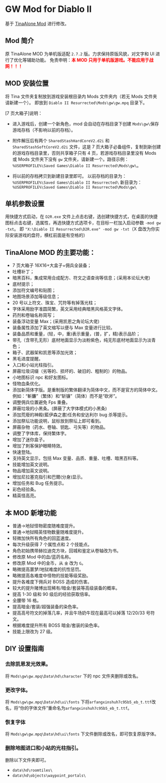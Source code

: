 # GW Mod for Diablo II

基于 <a href="https://bbs.d.163.com/forum.php?mod=viewthread&tid=175054315" target="__blank">TinaAlone Mod</a> 进行修改。

## Mod 简介

原 TinaAlone MOD 为单机版适配 `2.7.2` 版。力求保持原版风貌，对文字和 UI 进行了优化等辅助功能。
免责申明：<span style="color: red;">**本 MOD 只用于单机版游戏。不能应用于战网！！！**</span>

## MOD 安装位置

将 Tina 文件夹复制放到游戏安装根目录内 Mods 文件夹内（若无 Mods 文件夹请新建一个）。
即放到 `Diablo II Resurrected\Mods\gw\gw.mpq` 目录下。

[7 页大箱子]说明：

- 进入游戏后，创建一个新角色，mod 会自动在存档目录下创建 `Mods\gw\`保存游戏存档（不影响以前的存档）。
- 附件解压后有两个 `SharedStashHardCoreV2.d2i` 和 `SharedStashSoftCoreV2.d2i` 文件，这是 7 页大箱子必备组件，复制到新创建的游戏存档目录里，否则共享箱子只有 4 页，若游戏存档目录里没有 Mods 或 Mods 文件夹下没有 `gw` 文件夹，请新建一个。路径示例：`%USERPROFILE%\Saved Games\Diablo II Resurrected\Mods\gw\`。

- 将以前的存档拷贝到新建目录里即可。
  以前存档的目录为：
  `%USERPROFILE%\Saved Games\Diablo II Resurrected\`
  新目录为：
  `%USERPROFILE%\Saved Games\Diablo II Resurrected\Mods\gw\`

## 单机参数设置

用快捷方式启动，在 `D2R.exe` 文件上点击右键，选创建快捷方式，在桌面的快捷图标点击右键，选属性，再选快捷方式选项卡，在目标一栏加入启动参数 `-mod gw -txt`。
即 `"X:\Diablo II Resurrected\D2R.exe" -mod gw -txt`（X 盘改为你实际安装游戏的盘符，横杠前面是有空格的）

## TinaAlone MOD 的主要功能：

- 7 页大箱子 16X16+大盒子+佣兵全装备；
- 吐槽补丁；
- 暗黑百科，集成常用合成配方、符文之语查询等信息；(采用本论坛大佬)
- 底材提示；
- 添加符文编号和贴图；
- 地图场景添加等级信息；
- 20 号以上符文、珠宝、咒符等有掉落光柱；
- 字体采用励字准圆简繁，英文采用经典暗黑风格英文字体。
- 药剂和卷轴名称简写；
- 装备浮动变量 Max；(采用凯恩之角论坛大佬)
- 装备属性添加了英文缩写以便与 Max 变量进行比较。
- 装备品质和重量，(轻，中，重)表示重量，(普，扩，精)表示品阶；
- 带孔（含带孔无形）底材地面显示为淡粉紫色，纯无形底材地面显示为淡青色；
- 箱子、武器架和凯恩等添加光效；
- 黑毛进度提醒。
- 入口和小站光柱指引。
- 屏蔽垃圾词缀（劣等的、损坏的、破旧的、粗制的）的物品。
- 小地图标识 npc 和好友图标。
- 怪物血条优化。
- 添加新简体字版。是重制版的繁体翻译为简体中文，而不是官方的简体中文。例如：“斬鐮”（繁体）和“斩镰”（简体）而不是“砍斧”。
- 调整佣兵位置避免 Fps 重叠。
- 屏蔽垃圾的小黑条。(屏蔽了大字体模式的小黑条)
- 添加荒廢的神殿(藍伊森之書)任务和安达利尔 bug 杀等提示。
- 添加祭坛功能说明，鼠标放到祭坛上即可看到。
- 屏蔽杂物（药水、卷轴、钥匙、弓矢等）的物品。
- 调整了字体库，保持繁体字。
- 增加了迷你盒子。
- 增加了刺客保护眼睛特效。
- 快速登陆。
- 支持英文显示，包括 Max 变量、品质、重量、吐槽、暗黑百科等。
- 技能增加英文说明。
- 物品增加英文说明。
- 增加尼拉塞克指引和巴爾(分身)显示。
- 增加任务和 Bug 任务提示。
- 彩色经验条。
- 精英怪高亮。

## 本 MOD 新增功能

- 普通->地狱怪物密度随难度提升。
- 普通->地狱精英怪物数量随难度提升。
- 轻微加快所有角色的回蓝速度。
- 每次升级获得 7 个属性点和 2 个技能点。
- 角色初始携带赫拉迪克方块，回城和鉴定从卷轴改为书。
- 修改原 Mod 中的血/蓝药名称。
- 修改原 Mod 中的金币，从 `金` 改为 `G`。
- 略微提高噩梦/地狱难度的抗性惩罚。
- 略微提高各难度中怪物的技能等级奖励。
- 提升各难度下佣兵对 BOSS 造成的伤害。
- 较大的提升赌博出现稀有/暗金/套装等高级装备的概率。
- 提高 1-30 级和 90 级后的经验获取倍率。
- 全腰带 16 格。
- 提高暗金/套装/超强装备的染色率。
- 提高高号符文的掉落几率，并且牛场奶牛现在最高可以掉落 12/20/33 号符文。
- 根据难度提升所有 BOSS 暗金/套装的染色率。
- 技能上限改为 27 级。

## DIY 设置指南

### 去除凯恩发光效果。

将 `Mods\gw\gw.mpq\Data\hd\character` 下的 npc 文件夹删除或改名。

### 更改字体。

将 `Mods\gw\gw.mpq\Data\hd\ui\fonts` 下将`arfangxinshuh7c95b5_eb_t.ttf`改名，将“你的字体文件”重命名为`arfangxinshuh7c95b5_eb_t.ttf`。

### 恢复字体

将 `Mods\gw\gw.mpq\Data\hd\ui\fonts` 下文件删除或改名，即可恢复原版字体。

### 删除地图进口和小站的光柱指引。

删除以下文件夹即可。

- `data\hd\roomtiles\`
- `data\hd\objects\waypoint_portals\`

